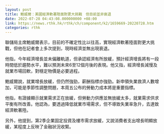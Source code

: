 ```yaml
---
layout: post
title: 鮑威爾：美國經濟軟著陸面對更大挑戰　但目前並非衰退
date: 2022-07-28 04:43:08.000000000 +08:00
link: https://news.rthk.hk/rthk/ch/component/k2/1659669-20220728.htm
categories: rthk
---
```


聯儲局主席鮑威爾表示，目前的不確定性比以往高，實現經濟軟著陸面對更大挑戰，但他在記者會上多次提到，現時經濟並無出現衰退。

他指，今年經濟增長並未偏離軌道，但承認經濟有所放緩，預計經濟增長將有一段時間低於趨勢水平，難以預測未來6至12個月後的表現。他又指，經濟增長減慢及就業市場回軟，對穩定物價是必要過程。

鮑威爾說，就業增長放緩，但仍然強勁，薪酬指標亦強勁。新申領失業救濟人數增加，可能是季節性調整問題，本周五公布的勞動力成本將是重要指標。

他指，有證據顯示就業需求正在放緩，但勞動力供應並無放緩太多，就業需求供求平衡有所改善。他認為，要透過降低就業市場需求，但不導致失業率急升，去達致經濟軟著陸。

另外，他提到，第2季企業固定投資及樓市需求放緩，又說消費者支出增長明顯放緩，某程度上反映了金融狀況收緊。
